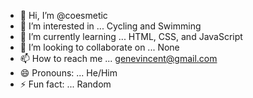 - 👋 Hi, I’m @coesmetic
- 👀 I’m interested in ... Cycling and Swimming
- 🌱 I’m currently learning ... HTML, CSS, and JavaScript
- 💞️ I’m looking to collaborate on ... None
- 📫 How to reach me ... genevincent@gmail.com
- 😄 Pronouns: ... He/Him
- ⚡ Fun fact: ... Random

<!---
coesmetic/coesmetic is a ✨ special ✨ repository because its `README.md` (this file) appears on your GitHub profile.
You can click the Preview link to take a look at your changes.
--->
